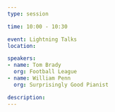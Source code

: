 ```yaml
---
type: session

time: 10:00 - 10:30

event: Lightning Talks
location: 

speakers:
- name: Tom Brady
  org: Football League
- name: William Penn
  org: Surprisingly Good Pianist

description: 
---
```

